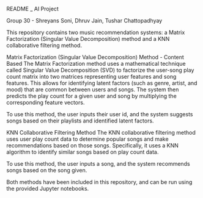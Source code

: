 README _ AI Project

Group 30 - Shreyans Soni, Dhruv Jain, Tushar Chattopadhyay

This repository contains two music recommendation systems: a Matrix Factorization (Singular Value Decomposition) method and a KNN collaborative filtering method.

Matrix Factorization (Singular Value Decomposition) Method - Content Based
The Matrix Factorization method uses a mathematical technique called Singular Value Decomposition (SVD) to factorize the user-song play count matrix into two matrices representing user features and song features. This allows for identifying latent factors (such as genre, artist, and mood) that are common between users and songs. The system then predicts the play count for a given user and song by multiplying the corresponding feature vectors.

To use this method, the user inputs their user id, and the system suggests songs based on their playlists and identified latent factors.

KNN Collaborative Filtering Method
The KNN collaborative filtering method uses user play count data to determine popular songs and make recommendations based on those songs. Specifically, it uses a KNN algorithm to identify similar songs based on play count data.

To use this method, the user inputs a song, and the system recommends songs based on the song given.

Both methods have been included in this repository, and can be run using the provided Jupyter notebooks.